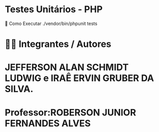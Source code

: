 # Testes Unitários - PHP
🚀 Como Executar
./vendor/bin/phpunit tests

# 👨‍💻 Integrantes / Autores 
# JEFFERSON ALAN SCHMIDT LUDWIG e IRAÊ ERVIN GRUBER DA SILVA.

# Professor:ROBERSON JUNIOR FERNANDES ALVES
